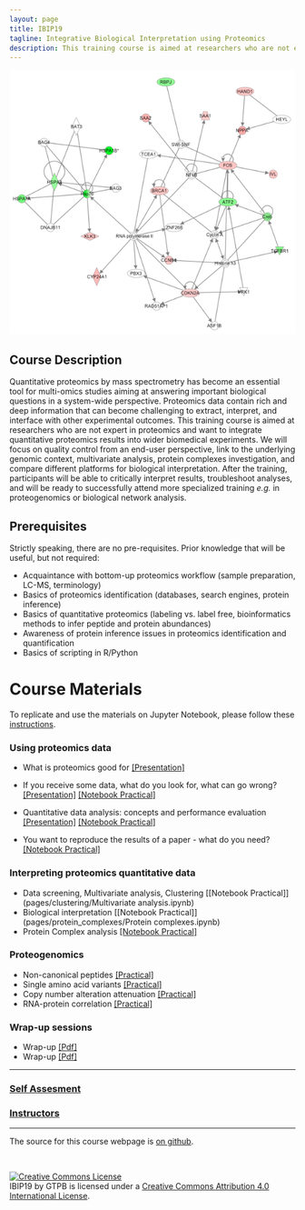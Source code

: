 ```yaml
---
layout: page
title: IBIP19
tagline: Integrative Biological Interpretation using Proteomics
description: This training course is aimed at researchers who are not expert in proteomics and want to integrate quantitative proteomics results into wider biomedical experiments.
---
```


![](./assets/IBIP19_index_image.png)

## Course Description

Quantitative proteomics by mass spectrometry has become an essential tool for multi-omics studies aiming at answering important biological questions in a system-wide perspective. Proteomics data contain rich and deep information that can become challenging to extract, interpret, and interface with other experimental outcomes.
This training course is aimed at researchers who are not expert in proteomics and want to integrate quantitative proteomics results into wider biomedical experiments. We will focus on quality control from an end-user perspective, link to the underlying genomic context, multivariate analysis, protein complexes investigation, and compare different platforms for biological interpretation.
After the training, participants will be able to critically interpret results, troubleshoot analyses, and will be ready to successfully attend more specialized training _e.g._ in proteogenomics or biological network analysis.


## Prerequisites

Strictly speaking, there are no pre-requisites. Prior knowledge that will be useful, but not required:
- Acquaintance with bottom-up proteomics workflow (sample preparation, LC-MS, terminology)
- Basics of proteomics identification (databases, search engines, protein inference)
- Basics of quantitative proteomics (labeling vs. label free, bioinformatics methods to infer peptide and protein abundances)
- Awareness of protein inference issues in proteomics identification and quantification
- Basics of scripting in R/Python


# Course Materials

To replicate and use the materials on Jupyter Notebook, please follow these [instructions](./pages/Installation.md).

### Using proteomics data
- What is proteomics good for [[Presentation]](pages/resources/slides/IBIP19%20-%20Introduction%20-%20What%20is%20proteomics%20good%20for.pdf)
- If you receive some data, what do you look for, what can go wrong? [[Presentation]](pages/resources/slides/IBIP19%20-%20Quality%20Control.pdf) [[Notebook Practical]](pages/qc/raw-data-qc.ipynb)
- Quantitative data analysis: concepts and performance evaluation [[Presentation]](pages/resources/slides/IBIP19%20-%20Introduction%20-%20What%20is%20proteomics%20good%20for.pdf) [[Notebook Practical]](pages/qc/yeast-ups1.md)

- You want to reproduce the results of a paper - what do you need? [[Notebook Practical]](pages/critical_manuscript_reviewing/check_for_ms_guidelines.ipynb)

### Interpreting proteomics quantitative data
- Data screening, Multivariate analysis, Clustering [[Notebook Practical]](pages/clustering/Multivariate analysis.ipynb)
- Biological interpretation [[Notebook Practical]](pages/protein_complexes/Protein complexes.ipynb)
- Protein Complex analysis [[Notebook Practical]](pages/biological_interpretation/blind_hackathon.ipynb)

### Proteogenomics
- Non-canonical peptides [[Practical]](pages/Proteogenomics.md)
- Single amino acid variants [[Practical]](pages/Proteogenomics.md)
- Copy number alteration attenuation [[Practical]](pages/Proteogenomics.md)
- RNA-protein correlation [[Practical]](pages/Proteogenomics.md)

### Wrap-up sessions
- Wrap-up [[Pdf]](pages/resources/Wrap-up_Tuesday.pdf)
- Wrap-up [[Pdf]](pages/resources/Wrap-up_Wednesday.pdf)



---

### [Self Assesment](pages/participants/self_assesment.md)

### [Instructors](pages/instructors.md)


---

The source for this course webpage is [on github](https://github.com/GTPB/IBIP19).

<br>

<a rel="license" href="http://creativecommons.org/licenses/by/4.0/"><img alt="Creative Commons License" style="border-width:0" src="https://i.creativecommons.org/l/by/4.0/88x31.png" /></a><br /><span xmlns:dct="http://purl.org/dc/terms/" property="dct:title">IBIP19</span> by <span xmlns:cc="http://creativecommons.org/ns#" property="cc:attributionName">GTPB</span> is licensed under a <a rel="license" href="http://creativecommons.org/licenses/by/4.0/">Creative Commons Attribution 4.0 International License</a>.
